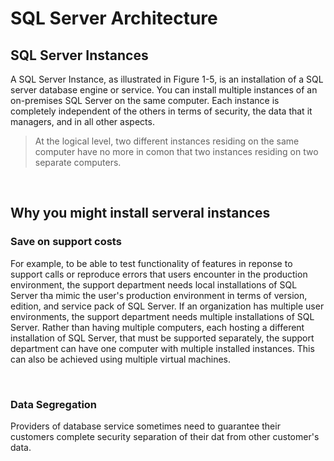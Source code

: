 # SQL Server Architecture

## SQL Server Instances

A SQL Server Instance, as illustrated in Figure 1-5, is an installation of a SQL server database engine or service. You can install multiple instances of an on-premises SQL Server on the same computer. Each instance is completely independent of the others in terms of security, the data that it managers, and in all other aspects.

<blockquote>At the logical level, two different instances residing on the same computer have no more in comon that two instances residing on two separate computers.</blockquote>

<br/>

## Why you might install serveral instances

### Save on support costs

For example, to be able to test functionality of features in reponse to support calls or reproduce errors that users encounter in the production environment, the support department needs local installations of SQL Server tha mimic the user's production environment in terms of version, edition, and service pack of SQL Server. If an organization has multiple user environments, the support department needs multiple installations of SQL Server. Rather than having multiple computers, each hosting a different installation of SQL Server, that must be supported separately, the support department can have one computer with multiple installed instances. 
This can also be achieved using multiple virtual machines.


<br>

### Data Segregation

Providers of database service sometimes need to guarantee their customers complete security separation of their dat from other customer's data.



